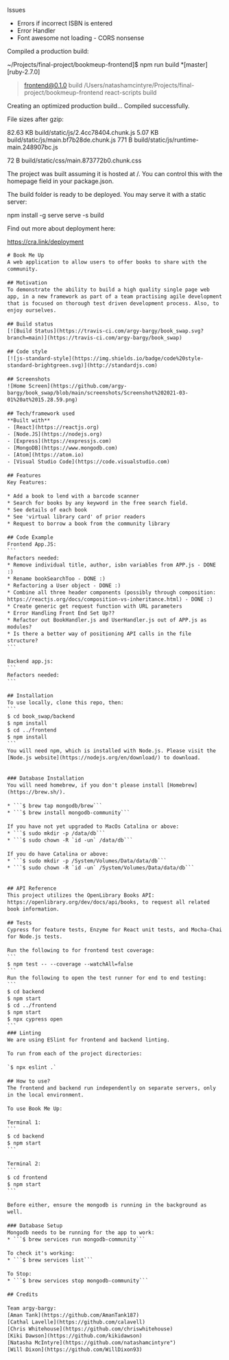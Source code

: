 Issues
* Errors if incorrect ISBN is entered
* Error Handler
* Font awesome not loading - CORS nonsense

Compiled a production build:

~/Projects/final-project/bookmeup-frontend]$ npm run build                                          *[master][ruby-2.7.0]

> frontend@0.1.0 build /Users/natashamcintyre/Projects/final-project/bookmeup-frontend
> react-scripts build

Creating an optimized production build...
Compiled successfully.

File sizes after gzip:

  82.63 KB  build/static/js/2.4cc78404.chunk.js
  5.07 KB   build/static/js/main.bf7b28de.chunk.js
  771 B     build/static/js/runtime-main.248907bc.js

  72 B      build/static/css/main.873772b0.chunk.css

The project was built assuming it is hosted at /.
You can control this with the homepage field in your package.json.

The build folder is ready to be deployed.
You may serve it with a static server:

  npm install -g serve
  serve -s build

Find out more about deployment here:

  https://cra.link/deployment


    # Book Me Up
    A web application to allow users to offer books to share with the community.

    ## Motivation
    To demonstrate the ability to build a high quality single page web app, in a new framework as part of a team practising agile development that is focused on thorough test driven development process. Also, to enjoy ourselves.

    ## Build status
    [![Build Status](https://travis-ci.com/argy-bargy/book_swap.svg?branch=main)](https://travis-ci.com/argy-bargy/book_swap)

    ## Code style
    [![js-standard-style](https://img.shields.io/badge/code%20style-standard-brightgreen.svg)](http://standardjs.com)

    ## Screenshots
    ![Home Screen](https://github.com/argy-bargy/book_swap/blob/main/screenshots/Screenshot%202021-03-01%20at%2015.28.59.png)

    ## Tech/framework used
    **Built with**
    - [React](https://reactjs.org)
    - [Node.JS](https://nodejs.org)
    - [Express](https://expressjs.com)
    - [MongoDB](https://www.mongodb.com)
    - [Atom](https://atom.io)
    - [Visual Studio Code](https://code.visualstudio.com)

    ## Features
    Key Features:

    * Add a book to lend with a barcode scanner
    * Search for books by any keyword in the free search field.
    * See details of each book
    * See 'virtual library card' of prior readers
    * Request to borrow a book from the community library

    ## Code Example
    Frontend App.JS:
    ```
    Refactors needed:
    * Remove individual title, author, isbn variables from APP.js - DONE :)
    * Rename bookSearchToo - DONE :)
    * Refactoring a User object - DONE :)
    * Combine all three header components (possibly through composition: https://reactjs.org/docs/composition-vs-inheritance.html) - DONE :)
    * Create generic get request function with URL parameters
    * Error Handling Front End Set Up??
    * Refactor out BookHandler.js and UserHandler.js out of APP.js as modules?
    * Is there a better way of positioning API calls in the file structure?
    ```

    Backend app.js:
    ```
    Refactors needed:
    ```

    ## Installation
    To use locally, clone this repo, then:
    ```
    $ cd book_swap/backend
    $ npm install
    $ cd ../frontend
    $ npm install
    ```
    You will need npm, which is installed with Node.js. Please visit the [Node.js website](https://nodejs.org/en/download/) to download.


    ### Database Installation
    You will need homebrew, if you don't please install [Homebrew](https://brew.sh/).

    * ```$ brew tap mongodb/brew```
    * ```$ brew install mongodb-community```

    If you have not yet upgraded to MacOs Catalina or above:
    * ```$ sudo mkdir -p /data/db```
    * ```$ sudo chown -R `id -un` /data/db```

    If you do have Catalina or above:
    * ```$ sudo mkdir -p /System/Volumes/Data/data/db```
    * ```$ sudo chown -R `id -un` /System/Volumes/Data/data/db```


    ## API Reference
    This project utilizes the OpenLibrary Books API: https://openlibrary.org/dev/docs/api/books, to request all related book information.

    ## Tests
    Cypress for feature tests, Enzyme for React unit tests, and Mocha-Chai for Node.js tests.

    Run the following to for frontend test coverage:
    ```
    $ npm test -- --coverage --watchAll=false
    ```
    Run the following to open the test runner for end to end testing:
    ```
    $ cd backend
    $ npm start
    $ cd ../frontend
    $ npm start
    $ npx cypress open
    ```
    ### Linting
    We are using ESlint for frontend and backend linting.

    To run from each of the project directories:

    `$ npx eslint .`

    ## How to use?
    The frontend and backend run independently on separate servers, only in the local environment.

    To use Book Me Up:

    Terminal 1:
    ```
    $ cd backend
    $ npm start
    ```

    Terminal 2:
    ```
    $ cd frontend
    $ npm start
    ```

    Before either, ensure the mongodb is running in the background as well.

    ### Database Setup
    Mongodb needs to be running for the app to work:
    * ```$ brew services run mongodb-community```

    To check it's working:
    * ```$ brew services list```

    To Stop:
    * ```$ brew services stop mongodb-community```

    ## Credits

    Team argy-bargy:
    [Aman Tank](https://github.com/AmanTank187)
    [Cathal Lavelle](https://github.com/calavell)
    [Chris Whitehouse](https://github.com/chriswhitehouse)
    [Kiki Dawson](https://github.com/kikidawson)
    [Natasha McIntyre](https://github.com/natashamcintyre")
    [Will Dixon](https://github.com/WillDixon93)
